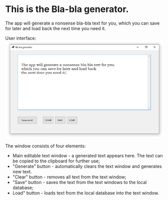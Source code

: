 ﻿# This is the Bla-bla generator.

The app will generate a nonsense bla-bla text for you, which you can save for later and load back the next time you need it.

User interface:
![UI](bla_bla_ui.png)

The window consists of four elements:
* Main editable text window - a generated text appears here. The text can be copied to the clipboard for further use;
* "Generate" button - automatically clears the text window and generates new text. 
* "Clear" button - removes all text from the text window;
* "Save" button - saves the text from the text windows to the local database;
* Load" button - loads text from the local database into the text window.